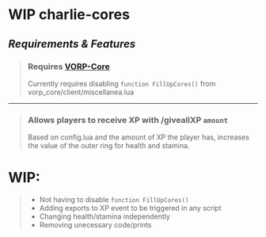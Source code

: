 # WIP charlie-cores
## *Requirements & Features*
>### **Requires **[VORP-Core](https://github.com/VORPCORE/VORP-Core)****
>Currently requires disabling `function FillUpCores()` from vorp_core/client/miscellanea.lua

---

>### Allows players to receive XP with /giveallXP `amount`
>Based on config.lua and the amount of XP the player has, increases the value of the outer ring for health and stamina.




# WIP:
>- Not having to disable `function FillUpCores()`
>- Adding exports to XP event to be triggered in any script
>- Changing health/stamina independently
>- Removing unecessary code/prints
